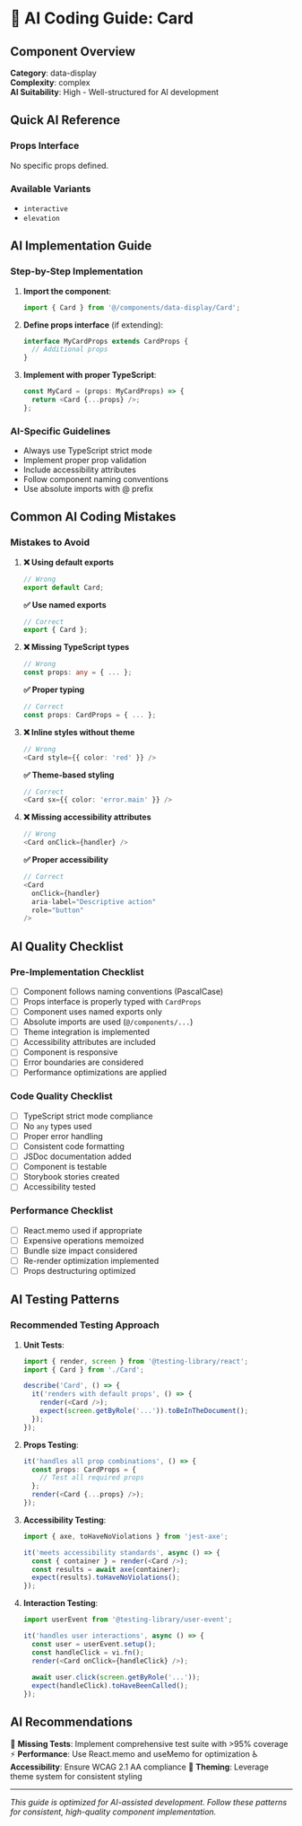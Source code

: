 # 🤖 AI Coding Guide: Card

## Component Overview

**Category**: data-display  
**Complexity**: complex  
**AI Suitability**: High - Well-structured for AI development

## Quick AI Reference

### Props Interface
No specific props defined.

### Available Variants
- `interactive`
- `elevation`

## AI Implementation Guide

### Step-by-Step Implementation

1. **Import the component**:
   ```typescript
   import { Card } from '@/components/data-display/Card';
   ```

2. **Define props interface** (if extending):
   ```typescript
   interface MyCardProps extends CardProps {
     // Additional props
   }
   ```

3. **Implement with proper TypeScript**:
   ```typescript
   const MyCard = (props: MyCardProps) => {
     return <Card {...props} />;
   };
   ```

### AI-Specific Guidelines

- Always use TypeScript strict mode
- Implement proper prop validation
- Include accessibility attributes
- Follow component naming conventions
- Use absolute imports with @ prefix

## Common AI Coding Mistakes

### Mistakes to Avoid

1. **❌ Using default exports**
   ```typescript
   // Wrong
   export default Card;
   ```
   
   **✅ Use named exports**
   ```typescript
   // Correct
   export { Card };
   ```

2. **❌ Missing TypeScript types**
   ```typescript
   // Wrong
   const props: any = { ... };
   ```
   
   **✅ Proper typing**
   ```typescript
   // Correct
   const props: CardProps = { ... };
   ```

3. **❌ Inline styles without theme**
   ```typescript
   // Wrong
   <Card style={{ color: 'red' }} />
   ```
   
   **✅ Theme-based styling**
   ```typescript
   // Correct
   <Card sx={{ color: 'error.main' }} />
   ```

4. **❌ Missing accessibility attributes**
   ```typescript
   // Wrong
   <Card onClick={handler} />
   ```
   
   **✅ Proper accessibility**
   ```typescript
   // Correct
   <Card 
     onClick={handler}
     aria-label="Descriptive action"
     role="button"
   />
   ```

## AI Quality Checklist

### Pre-Implementation Checklist

- [ ] Component follows naming conventions (PascalCase)
- [ ] Props interface is properly typed with `CardProps`
- [ ] Component uses named exports only
- [ ] Absolute imports are used (`@/components/...`)
- [ ] Theme integration is implemented
- [ ] Accessibility attributes are included
- [ ] Component is responsive
- [ ] Error boundaries are considered
- [ ] Performance optimizations are applied

### Code Quality Checklist

- [ ] TypeScript strict mode compliance
- [ ] No `any` types used
- [ ] Proper error handling
- [ ] Consistent code formatting
- [ ] JSDoc documentation added
- [ ] Component is testable
- [ ] Storybook stories created
- [ ] Accessibility tested

### Performance Checklist

- [ ] React.memo used if appropriate
- [ ] Expensive operations memoized
- [ ] Bundle size impact considered
- [ ] Re-render optimization implemented
- [ ] Props destructuring optimized

## AI Testing Patterns

### Recommended Testing Approach

1. **Unit Tests**:
   ```typescript
   import { render, screen } from '@testing-library/react';
   import { Card } from './Card';
   
   describe('Card', () => {
     it('renders with default props', () => {
       render(<Card />);
       expect(screen.getByRole('...')).toBeInTheDocument();
     });
   });
   ```

2. **Props Testing**:
   ```typescript
   it('handles all prop combinations', () => {
     const props: CardProps = {
       // Test all required props
     };
     render(<Card {...props} />);
   });
   ```

3. **Accessibility Testing**:
   ```typescript
   import { axe, toHaveNoViolations } from 'jest-axe';
   
   it('meets accessibility standards', async () => {
     const { container } = render(<Card />);
     const results = await axe(container);
     expect(results).toHaveNoViolations();
   });
   ```

4. **Interaction Testing**:
   ```typescript
   import userEvent from '@testing-library/user-event';
   
   it('handles user interactions', async () => {
     const user = userEvent.setup();
     const handleClick = vi.fn();
     render(<Card onClick={handleClick} />);
     
     await user.click(screen.getByRole('...'));
     expect(handleClick).toHaveBeenCalled();
   });
   ```

## AI Recommendations

🧪 **Missing Tests**: Implement comprehensive test suite with >95% coverage
⚡ **Performance**: Use React.memo and useMemo for optimization
♿ **Accessibility**: Ensure WCAG 2.1 AA compliance
🎨 **Theming**: Leverage theme system for consistent styling

---

*This guide is optimized for AI-assisted development. Follow these patterns for consistent, high-quality component implementation.*
